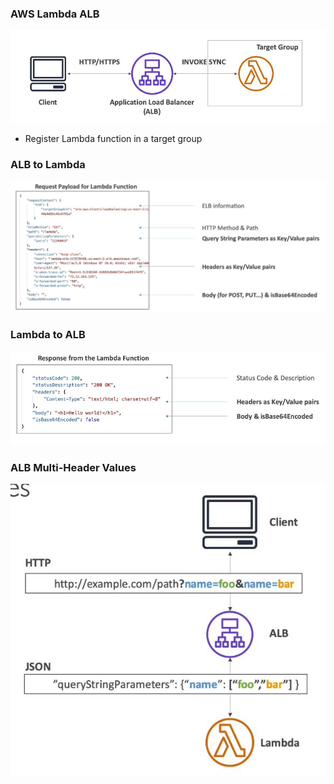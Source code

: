 ### AWS Lambda ALB
![](images/aim7.jpg)
* Register Lambda function in a target group

### ALB to Lambda
![](images/aim8.jpg)

### Lambda to ALB
![](images/aim9.jpg)

### ALB Multi-Header Values
![](images/aim10.jpg)